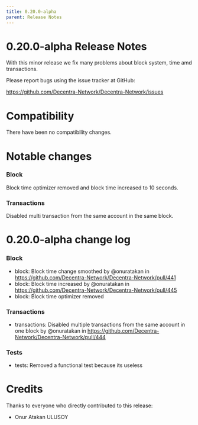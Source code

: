 ```yaml
---
title: 0.20.0-alpha
parent: Release Notes
---
```


0.20.0-alpha Release Notes
====================

With this minor release we fix many problems about block system, time amd transactions.

Please report bugs using the issue tracker at GitHub:

  <https://github.com/Decentra-Network/Decentra-Network/issues>

Compatibility
==============

There have been no compatibility changes.

Notable changes
===============

### Block
Block time optimizer removed and block time increased to 10 seconds.

### Transactions
Disabled multi transaction from the same account in the same block.

0.20.0-alpha change log
=================

### Block
* block: Block time change smoothed by @onuratakan in https://github.com/Decentra-Network/Decentra-Network/pull/441
* block: Block time increased by @onuratakan in https://github.com/Decentra-Network/Decentra-Network/pull/445
* block: Block time optimizer removed

### Transactions
* transactions: Disabled multiple transactions from the same account in one block by @onuratakan in https://github.com/Decentra-Network/Decentra-Network/pull/444

### Tests
* tests: Removed a functional test because its useless

Credits
=======

Thanks to everyone who directly contributed to this release:

- Onur Atakan ULUSOY
